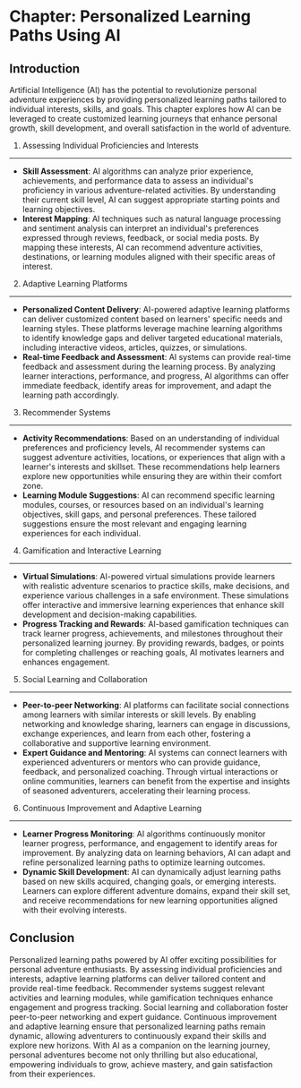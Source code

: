 Chapter: Personalized Learning Paths Using AI
=============================================

Introduction
------------

Artificial Intelligence (AI) has the potential to revolutionize personal adventure experiences by providing personalized learning paths tailored to individual interests, skills, and goals. This chapter explores how AI can be leveraged to create customized learning journeys that enhance personal growth, skill development, and overall satisfaction in the world of adventure.

1. Assessing Individual Proficiencies and Interests
---------------------------------------------------

* **Skill Assessment**: AI algorithms can analyze prior experience, achievements, and performance data to assess an individual's proficiency in various adventure-related activities. By understanding their current skill level, AI can suggest appropriate starting points and learning objectives.
* **Interest Mapping**: AI techniques such as natural language processing and sentiment analysis can interpret an individual's preferences expressed through reviews, feedback, or social media posts. By mapping these interests, AI can recommend adventure activities, destinations, or learning modules aligned with their specific areas of interest.

2. Adaptive Learning Platforms
------------------------------

* **Personalized Content Delivery**: AI-powered adaptive learning platforms can deliver customized content based on learners' specific needs and learning styles. These platforms leverage machine learning algorithms to identify knowledge gaps and deliver targeted educational materials, including interactive videos, articles, quizzes, or simulations.
* **Real-time Feedback and Assessment**: AI systems can provide real-time feedback and assessment during the learning process. By analyzing learner interactions, performance, and progress, AI algorithms can offer immediate feedback, identify areas for improvement, and adapt the learning path accordingly.

3. Recommender Systems
----------------------

* **Activity Recommendations**: Based on an understanding of individual preferences and proficiency levels, AI recommender systems can suggest adventure activities, locations, or experiences that align with a learner's interests and skillset. These recommendations help learners explore new opportunities while ensuring they are within their comfort zone.
* **Learning Module Suggestions**: AI can recommend specific learning modules, courses, or resources based on an individual's learning objectives, skill gaps, and personal preferences. These tailored suggestions ensure the most relevant and engaging learning experiences for each individual.

4. Gamification and Interactive Learning
----------------------------------------

* **Virtual Simulations**: AI-powered virtual simulations provide learners with realistic adventure scenarios to practice skills, make decisions, and experience various challenges in a safe environment. These simulations offer interactive and immersive learning experiences that enhance skill development and decision-making capabilities.
* **Progress Tracking and Rewards**: AI-based gamification techniques can track learner progress, achievements, and milestones throughout their personalized learning journey. By providing rewards, badges, or points for completing challenges or reaching goals, AI motivates learners and enhances engagement.

5. Social Learning and Collaboration
------------------------------------

* **Peer-to-peer Networking**: AI platforms can facilitate social connections among learners with similar interests or skill levels. By enabling networking and knowledge sharing, learners can engage in discussions, exchange experiences, and learn from each other, fostering a collaborative and supportive learning environment.
* **Expert Guidance and Mentoring**: AI systems can connect learners with experienced adventurers or mentors who can provide guidance, feedback, and personalized coaching. Through virtual interactions or online communities, learners can benefit from the expertise and insights of seasoned adventurers, accelerating their learning process.

6. Continuous Improvement and Adaptive Learning
-----------------------------------------------

* **Learner Progress Monitoring**: AI algorithms continuously monitor learner progress, performance, and engagement to identify areas for improvement. By analyzing data on learning behaviors, AI can adapt and refine personalized learning paths to optimize learning outcomes.
* **Dynamic Skill Development**: AI can dynamically adjust learning paths based on new skills acquired, changing goals, or emerging interests. Learners can explore different adventure domains, expand their skill set, and receive recommendations for new learning opportunities aligned with their evolving interests.

Conclusion
----------

Personalized learning paths powered by AI offer exciting possibilities for personal adventure enthusiasts. By assessing individual proficiencies and interests, adaptive learning platforms can deliver tailored content and provide real-time feedback. Recommender systems suggest relevant activities and learning modules, while gamification techniques enhance engagement and progress tracking. Social learning and collaboration foster peer-to-peer networking and expert guidance. Continuous improvement and adaptive learning ensure that personalized learning paths remain dynamic, allowing adventurers to continuously expand their skills and explore new horizons. With AI as a companion on the learning journey, personal adventures become not only thrilling but also educational, empowering individuals to grow, achieve mastery, and gain satisfaction from their experiences.

